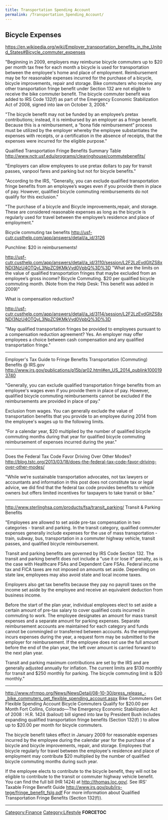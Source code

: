 ```yaml
---
title: Transportation Spending Account
permalink: /Transportation_Spending_Account/
---
```


Bicycle Expenses
----------------

<https://en.wikipedia.org/wiki/Employer_transportation_benefits_in_the_United_States#Bicycle_commuter_expenses>

"Beginning in 2009, employers may reimburse bicycle commuters up to $20 per month tax free for each month a bicycle is used for transportation between the employee's home and place of employment. Reimbursement may be for reasonable expenses incurred for the purchase of a bicycle, bicycle improvements, repair and storage. Bike commuters who receive any other transportation fringe benefit under Section 132 are not eligible to receive the bike commuter benefit. The bicycle commuter benefit was added to IRS Code 132(f) as part of the Emergency Economic Stabilization Act of 2008, signed into law on October 3, 2008."

"The bicycle benefit may not be funded by an employee’s pretax contributions; instead, it is reimbursed by an employer as a fringe benefit. Because this is a reimbursement, a “bona fide reimbursement” process must be utilized by the employer whereby the employee substantiates the expenses with receipts, or a certification in the absence of receipts, that the expenses were incurred for the eligible purpose."

Qualified Transportation Fringe Benefits Summary Table <http://www.nctr.usf.edu/programs/clearinghouse/commutebenefits/>

"Employers can allow employees to use pretax dollars to pay for transit passes, vanpool fares and parking but not for bicycle benefits."

"According to the IRS, “Generally, you can exclude qualified transportation fringe benefits from an employee’s wages even if you provide them in place of pay. However, qualified bicycle commuting reimbursements do not qualify for this exclusion."

"The purchase of a bicycle and Bicycle improvements,repair, and storage. These are considered reasonable expenses as long as the bicycle is regularly used for travel between the employee’s residence and place of employment."

Bicycle commuting tax benefits <http://usf-cutr.custhelp.com/app/answers/detail/a_id/3126>

Punchline: $20 in reimbursements!

<http://usf-cutr.custhelp.com/app/answers/detail/a_id/3110/session/L2F2LzEvdGltZS8xNDI3NzU4OTQyL3NpZC9KMkVvd0VpbQ%3D%3D> "What are the limits on the value of qualified transportation fringes that maybe excluded from an employee’s gross income? Bicycle Commuting. $20 per qualified bicycle commuting month. (Note from the Help Desk: This benefit was added in 2009)"

What is compensation reduction?

<http://usf-cutr.custhelp.com/app/answers/detail/a_id/3114/session/L2F2LzEvdGltZS8xNDI3NzU4OTQyL3NpZC9KMkVvd0VpbQ%3D%3D>

"May qualified transportation fringes be provided to employees pursuant to a compensation reduction agreement? Yes. An employer may offer employees a choice between cash compensation and any qualified transportation fringe."

------------------------------------------------------------------------

Employer's Tax Guide to Fringe Benefits Transportation (Commuting) Benefits @ IRS.gov <http://www.irs.gov/publications/p15b/ar02.html#en_US_2014_publink1000193740>

"Generally, you can exclude qualified transportation fringe benefits from an employee's wages even if you provide them in place of pay. However, qualified bicycle commuting reimbursements cannot be excluded if the reimbursements are provided in place of pay."

Exclusion from wages. You can generally exclude the value of transportation benefits that you provide to an employee during 2014 from the employee's wages up to the following limits.

"For a calendar year, $20 multiplied by the number of qualified bicycle commuting months during that year for qualified bicycle commuting reimbursement of expenses incurred during the year."

------------------------------------------------------------------------

Does the Federal Tax Code Favor Driving Over Other Modes? <http://blog.tstc.org/2013/03/18/does-the-federal-tax-code-favor-driving-over-other-modes/>

"While we’re sustainable transportation advocates, not tax lawyers or accountants and information in this post does not constitute tax or legal advice, we did find that the federal tax code provides benefits to vehicle owners but offers limited incentives for taxpayers to take transit or bike."

------------------------------------------------------------------------

<http://www.sterlinghsa.com/products/fsa/transit_parking/> Transit & Parking Benefits

"Employees are allowed to set aside pre-tax compensation in two categories - transit and parking. In the transit category, qualified commuter expenses generally include expenses for the use of mass transportation - train, subway, bus, transportation in a commuter highway vehicle, transit passes, and qualified bicycle reimbursement.

Transit and parking benefits are governed by IRS Code Section 132. The transit and parking benefit does not include a "use it or lose it" penalty, as is the case with Healthcare FSAs and Dependent Care FSAs. Federal income tax and FICA taxes are not imposed on amounts set aside. Depending on state law, employees may also avoid state and local income taxes.

Employers also get tax benefits because they pay no payroll taxes on the income set aside by the employee and receive an equivalent deduction from business income.

Before the start of the plan year, individual employees elect to set aside a certain amount of pre-tax salary to cover qualified costs incurred in commuting to work. The employee designates an amount for mass transit expenses and a separate amount for parking expenses. Separate reimbursement accounts are maintained for each category and funds cannot be commingled or transferred between accounts. As the employee incurs expenses during the year, a request form may be submitted to the employer for reimbursement. If the employee does not use the full amount before the end of the plan year, the left over amount is carried forward to the next plan year.

Transit and parking maximum contributions are set by the IRS and are generally adjusted annually for inflation. The current limits are $130 monthly for transit and $250 monthly for parking. The bicycle commuting limit is $20 monthly."

------------------------------------------------------------------------

<http://www.nfrmpo.org/News/NewsDetail/08-10-30/press_release_-_bike_commuters_get_flexible_spending_account.aspx> Bike Commuters Get Flexible Spending Account Bicycle Commuters Qualify for $20.00 per Month Fort Collins, Colorado—The Emergency Economic Stabilization Act of 2008 : H.R. 1424 (bailout) bill signed into law by President Bush includes expanding qualified transportation fringe benefits (Section 132(f) ) to allow up to $20.00 per month for bicycle commuters.

The bicycle benefit takes effect in January 2009 for reasonable expenses incurred by the employee during the calendar year for the purchase of a bicycle and bicycle improvements, repair, and storage. Employees that bicycle regularly for travel between the employee's residence and place of employment may contribute $20 multiplied by the number of qualified bicycle commuting months during such year.

If the employee elects to contribute to the bicycle benefit, they will not be eligible to contribute to the transit or commuter highway vehicle benefit. You can find the full bill (HR 1424) at <http://thomas.loc.gov/>. See IRS' Taxable Fringe Benefit Guide <http://www.irs.gov/pub/irs-tege/fringe_benefit_fslg.pdf> For more information about Qualified Transportation Fringe Benefits (Section 132(f)).

------------------------------------------------------------------------

[Category:Finance](/Category:Finance "wikilink") [Category:Lifestyle](/Category:Lifestyle "wikilink") __FORCETOC__